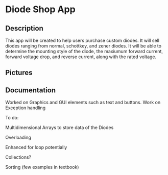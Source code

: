 # Diode Shop App
## Description
This app will be created to help users purchase custom diodes. It will sell diodes ranging from normal, schottkey, and zener diodes. It will be able to determine the mounting style of the diode, the maxiumum forward current, forward voltage drop, and reverse current, along with the rated voltage. 

## Pictures


## Documentation

Worked on Graphics and GUI elements such as text and buttons. 
Work on Exception handling

To do: 

Multidimensional Arrays to store data of the Diodes

Overloading

Enhanced for loop potentially

Collections?

Sorting (few examples in textbook)
